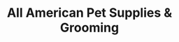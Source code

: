 ---
title: "All American Pet Supplies & Grooming"
url: /springfield/all-american-pet-supplies-and-grooming/
shop: pet
---
